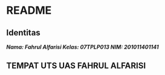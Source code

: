 # README

## **Identitas**

 ***Nama: Fahrul Alfarisi
 Kelas: 07TPLP013
 NIM: 201011401141***

## **TEMPAT UTS UAS FAHRUL ALFARISI**

